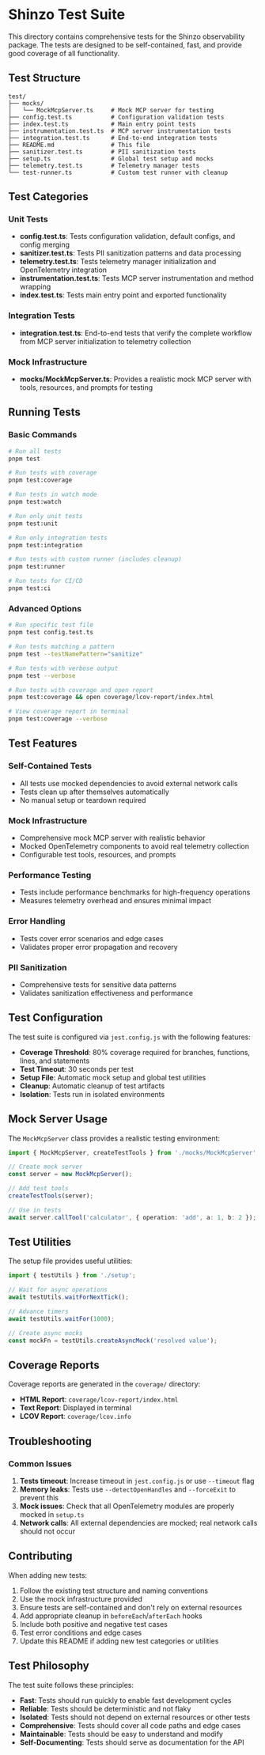 # Shinzo Test Suite

This directory contains comprehensive tests for the Shinzo observability package. The tests are designed to be self-contained, fast, and provide good coverage of all functionality.

## Test Structure

```
test/
├── mocks/
│   └── MockMcpServer.ts     # Mock MCP server for testing
├── config.test.ts           # Configuration validation tests
├── index.test.ts            # Main entry point tests
├── instrumentation.test.ts  # MCP server instrumentation tests
├── integration.test.ts      # End-to-end integration tests
├── README.md                # This file
├── sanitizer.test.ts        # PII sanitization tests
├── setup.ts                 # Global test setup and mocks
├── telemetry.test.ts        # Telemetry manager tests
└── test-runner.ts           # Custom test runner with cleanup
```

## Test Categories

### Unit Tests
- **config.test.ts**: Tests configuration validation, default configs, and config merging
- **sanitizer.test.ts**: Tests PII sanitization patterns and data processing
- **telemetry.test.ts**: Tests telemetry manager initialization and OpenTelemetry integration
- **instrumentation.test.ts**: Tests MCP server instrumentation and method wrapping
- **index.test.ts**: Tests main entry point and exported functionality

### Integration Tests
- **integration.test.ts**: End-to-end tests that verify the complete workflow from MCP server initialization to telemetry collection

### Mock Infrastructure
- **mocks/MockMcpServer.ts**: Provides a realistic mock MCP server with tools, resources, and prompts for testing

## Running Tests

### Basic Commands

```bash
# Run all tests
pnpm test

# Run tests with coverage
pnpm test:coverage

# Run tests in watch mode
pnpm test:watch

# Run only unit tests
pnpm test:unit

# Run only integration tests
pnpm test:integration

# Run tests with custom runner (includes cleanup)
pnpm test:runner

# Run tests for CI/CD
pnpm test:ci
```

### Advanced Options

```bash
# Run specific test file
pnpm test config.test.ts

# Run tests matching a pattern
pnpm test --testNamePattern="sanitize"

# Run tests with verbose output
pnpm test --verbose

# Run tests with coverage and open report
pnpm test:coverage && open coverage/lcov-report/index.html

# View coverage report in terminal
pnpm test:coverage --verbose
```

## Test Features

### Self-Contained Tests
- All tests use mocked dependencies to avoid external network calls
- Tests clean up after themselves automatically
- No manual setup or teardown required

### Mock Infrastructure
- Comprehensive mock MCP server with realistic behavior
- Mocked OpenTelemetry components to avoid real telemetry collection
- Configurable test tools, resources, and prompts

### Performance Testing
- Tests include performance benchmarks for high-frequency operations
- Measures telemetry overhead and ensures minimal impact

### Error Handling
- Tests cover error scenarios and edge cases
- Validates proper error propagation and recovery

### PII Sanitization
- Comprehensive tests for sensitive data patterns
- Validates sanitization effectiveness and performance

## Test Configuration

The test suite is configured via `jest.config.js` with the following features:

- **Coverage Threshold**: 80% coverage required for branches, functions, lines, and statements
- **Test Timeout**: 30 seconds per test
- **Setup File**: Automatic mock setup and global test utilities
- **Cleanup**: Automatic cleanup of test artifacts
- **Isolation**: Tests run in isolated environments

## Mock Server Usage

The `MockMcpServer` class provides a realistic testing environment:

```typescript
import { MockMcpServer, createTestTools } from './mocks/MockMcpServer';

// Create mock server
const server = new MockMcpServer();

// Add test tools
createTestTools(server);

// Use in tests
await server.callTool('calculator', { operation: 'add', a: 1, b: 2 });
```

## Test Utilities

The setup file provides useful utilities:

```typescript
import { testUtils } from './setup';

// Wait for async operations
await testUtils.waitForNextTick();

// Advance timers
await testUtils.waitFor(1000);

// Create async mocks
const mockFn = testUtils.createAsyncMock('resolved value');
```

## Coverage Reports

Coverage reports are generated in the `coverage/` directory:

- **HTML Report**: `coverage/lcov-report/index.html`
- **Text Report**: Displayed in terminal
- **LCOV Report**: `coverage/lcov.info`

## Troubleshooting

### Common Issues

1. **Tests timeout**: Increase timeout in `jest.config.js` or use `--timeout` flag
2. **Memory leaks**: Tests use `--detectOpenHandles` and `--forceExit` to prevent this
3. **Mock issues**: Check that all OpenTelemetry modules are properly mocked in `setup.ts`
4. **Network calls**: All external dependencies are mocked; real network calls should not occur

## Contributing

When adding new tests:

1. Follow the existing test structure and naming conventions
2. Use the mock infrastructure provided
3. Ensure tests are self-contained and don't rely on external resources
4. Add appropriate cleanup in `beforeEach`/`afterEach` hooks
5. Include both positive and negative test cases
6. Test error conditions and edge cases
7. Update this README if adding new test categories or utilities

## Test Philosophy

The test suite follows these principles:

- **Fast**: Tests should run quickly to enable fast development cycles
- **Reliable**: Tests should be deterministic and not flaky
- **Isolated**: Tests should not depend on external resources or other tests
- **Comprehensive**: Tests should cover all code paths and edge cases
- **Maintainable**: Tests should be easy to understand and modify
- **Self-Documenting**: Tests should serve as documentation for the API
